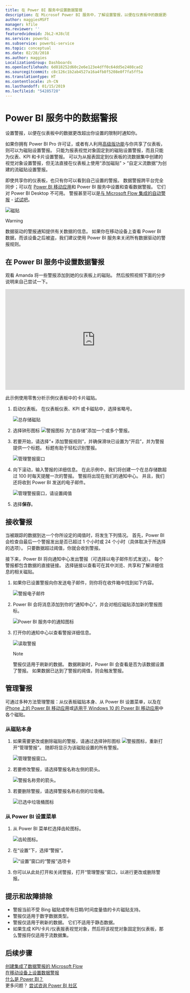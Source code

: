 ```yaml
---
title: 在 Power BI 服务中设置数据警报
description: 在 Microsof Power BI 服务中，了解设置警报，以便在仪表板中的数据更改超出你设置的限制时通知你。
author: maggiesMSFT
manager: kfile
ms.reviewer: ''
featuredvideoid: JbL2-HJ8clE
ms.service: powerbi
ms.subservice: powerbi-service
ms.topic: conceptual
ms.date: 02/28/2018
ms.author: maggies
LocalizationGroup: Dashboards
ms.openlocfilehash: 6d818252d60c2e6e123e4dff0c64dd5e2408cad2
ms.sourcegitcommit: c8c126c1b2ab4527a16a4fb8f5208e0f7fa5ff5a
ms.translationtype: HT
ms.contentlocale: zh-CN
ms.lasthandoff: 01/15/2019
ms.locfileid: "54285728"
---
```

# <a name="data-alerts-in-power-bi-service"></a>Power BI 服务中的数据警报
设置警报，以便在仪表板中的数据更改超出你设置的限制时通知你。 

如果你拥有 Power BI Pro 许可证，或者有人利用[高级版功能](service-premium.md)与你共享了仪表板，则可以为磁贴设置警报。 只能为报表视觉对象固定到的磁贴设置警报，而且只能为仪表、KPI 和卡片设置警报。 可以为从报表固定到仪表板的流数据集中创建的视觉对象设置警报，但无法直接在仪表板上使用“添加磁贴” > “自定义流数据”为创建的流磁贴设置警报。 

即使共享你的仪表板，也只有你可以看到自己设置的警报。 数据警报跨平台完全同步；可以在 [Power BI 移动应用](consumer/mobile/mobile-set-data-alerts-in-the-mobile-apps.md)和 Power BI 服务中设置和查看数据警报。 它们对 Power BI Desktop 不可用。 警报甚至可以是[与 Microsoft Flow 集成的自动警报](https://flow.microsoft.com) - [试试吧](service-flow-integration.md)。

![磁贴](media/service-set-data-alerts/powerbi-alert-types-new.png)

> [!WARNING]
> 数据驱动的警报通知提供有关数据的信息。 如果你在移动设备上查看 Power BI 数据，而该设备之后被盗，我们建议使用 Power BI 服务来关闭所有数据驱动的警报规则。
> 
> 

## <a name="set-data-alerts-in-power-bi-service"></a>在 Power BI 服务中设置数据警报
观看 Amanda 将一些警报添加到她的仪表板上的磁贴。 然后按照视频下面的分步说明来自己尝试一下。

<iframe width="560" height="315" src="https://www.youtube.com/embed/JbL2-HJ8clE" frameborder="0" allowfullscreen></iframe>

此示例使用零售分析示例仪表板中的卡片磁贴。

1. 启动仪表板。 在仪表板仪表、KPI 或卡磁贴中，选择省略号。
   
   ![总存储磁贴](media/service-set-data-alerts/powerbi-card.png)
2. 选择钟形图标 ![警报图标](media/service-set-data-alerts/power-bi-bell-icon.png) 为“总存储”添加一个或多个警报。
   
1. 若要开始，请选择“+ 添加警报规则”，并确保滑块已设置为“开启”，并为警报提供一个标题。 标题有助于轻松识别警报。
   
   ![管理警报窗口](media/service-set-data-alerts/powerbi-alert-title.png)
4. 向下滚动，输入警报的详细信息。  在此示例中，我们将创建一个在总存储数超过 100 时每天提醒一次的警报。 警报将出现在我们的通知中心。 并且，我们还将收到 Power BI 发送的电子邮件。
   
   ![管理警报窗口，请设置阈值](media/service-set-data-alerts/power-bi-set-alert-details.png)
5. 选择**保存**。

## <a name="receiving-alerts"></a>接收警报
当被跟踪的数据到达一个你所设定的阈值时，将发生下列情况。 首先，Power BI 会检查自最后一个警报发出是否已超过 1 个小时或 24 个小时（具体取决于所选择的选项）。 只要数据超过阈值，你就会收到警报。

接下来，Power BI 将向通知中心发出警报（可选择以电子邮件形式发送）。 每个警报都包含数据的直接链接。 选择链接以查看可在其中浏览、共享和了解详细信息的相关磁贴。  

1. 如果你已设置警报向你发送电子邮件，则你将在收件箱中找到如下内容。
   
   ![警报电子邮件](media/service-set-data-alerts/powerbi-alerts-email.png)
2. Power BI 会将消息添加到你的“通知中心”，并会对相应磁贴添加新的警报图标。
   
   ![Power BI 服务中的通知图标](media/service-set-data-alerts/powerbi-alert-notifications.png)
3. 打开你的通知中心以查看警报详细信息。
   
    ![读取警报](media/service-set-data-alerts/powerbi-alert-notification.png)
   
   > [!NOTE]
   > 警报仅适用于刷新的数据。 数据刷新时，Power BI 会查看是否为该数据设置了警报。 如果数据已达到了警报的阈值，则会触发警报。
   > 
   > 

## <a name="managing-alerts"></a>管理警报
可通过多种方法管理警报：从仪表板磁贴本身、从 Power BI 设置菜单，以及在 [iPhone 上的 Power BI 移动应用](consumer/mobile/mobile-set-data-alerts-in-the-mobile-apps.md)或[适用于 Windows 10 的 Power BI 移动应用](consumer/mobile/mobile-set-data-alerts-in-the-mobile-apps.md)中各个磁贴。

### <a name="from-the-tile-itself"></a>从磁贴本身
1. 如果需要更改或删除磁贴的警报，请通过选择钟形图标 ![警报图标](media/service-set-data-alerts/power-bi-bell-icon.png)，重新打开“管理警报”。 随即将显示为该磁贴设置的所有警报。
   
    ![管理警报窗口](media/service-set-data-alerts/powerbi-see-alerts.png)。
2. 若要修改警报，请选择警报名称左侧的箭头。
   
    ![警报名称旁的箭头](media/service-set-data-alerts/powerbi-see-alerts-arrow.png)。
3. 若要删除警报，请选择警报名称右侧的垃圾桶。
   
      ![已选中垃圾桶图标](media/service-set-data-alerts/powerbi-see-alerts-delete.png)

### <a name="from-the-power-bi-settings-menu"></a>从 Power BI 设置菜单
1. 从 Power BI 菜单栏选择齿轮图标。
   
    ![齿轮图标](media/service-set-data-alerts/powerbi-gear-icon.png)。
2. 在“设置”下，选择“警报”。
   
    ![“设置”窗口的“警报”选项卡](media/service-set-data-alerts/powerbi-alert-settings.png)
3. 你可以从此处打开和关闭警报，打开“管理警报”窗口，以进行更改或删除警报。

## <a name="tips-and-troubleshooting"></a>提示和故障排除
* 警报当前不受 Bing 磁贴或带有日期/时间度量值的卡片磁贴支持。
* 警报仅适用于数字数据类型。
* 警报仅适用于刷新的数据。 它们不适用于静态数据。
* 如果生成 KPI/卡片/仪表报表视觉对象，然后将该视觉对象固定到仪表板，那么警报将仅适用于流数据集。

## <a name="next-steps"></a>后续步骤
[创建集成了数据警报的 Microsoft Flow](service-flow-integration.md)    
[在移动设备上设置数据警报](consumer/mobile/mobile-set-data-alerts-in-the-mobile-apps.md)    
[什么是 Power BI？](power-bi-overview.md)    
更多问题？ [尝试咨询 Power BI 社区](http://community.powerbi.com/)

